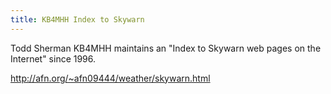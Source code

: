 ```yaml
---
title: KB4MHH Index to Skywarn
---
```

Todd Sherman KB4MHH maintains an "Index to Skywarn web
pages on the Internet" since 1996.

http://afn.org/~afn09444/weather/skywarn.html
